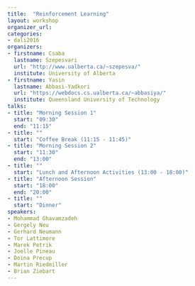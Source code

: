 ```yaml
---
title:  "Reinforcement Learning"
layout: workshop
organizer_url: 
categories:
- dali2016
organizers:
- firstname: Csaba
  lastname: Szepesvari
  url: "http://www.ualberta.ca/~szepesva/"
  institute: University of Alberta
- firstname: Yasin 
  lastname: Abbasi-Yadkori
  url: "https://webdocs.cs.ualberta.ca/~abbasiya/"
  institute: Queensland University of Technology
talks:
- title: "Morning Session 1"
  start: "09:30"
  end: "11:15"
- title: ""
  start: "Coffee Break (11:15 - 11:45)"
- title: "Morning Session 2"
  start: "11:30"
  end: "13:00"
- title: ""
  start: "Lunch and Afternoon Activities (13:00 - 18:00)"
- title: "Afternoon Session"
  start: "18:00"
  end: "20:00"
- title: ""
  start: "Dinner"
speakers:
- Mohammad Ghavamzadeh
- Gergely Neu
- Gerhard Neumann
- Tor Lattimore
- Marek Petrik
- Joelle Pineau
- Doina Precup
- Martin Riedmiller
- Brian Ziebart
---
```

